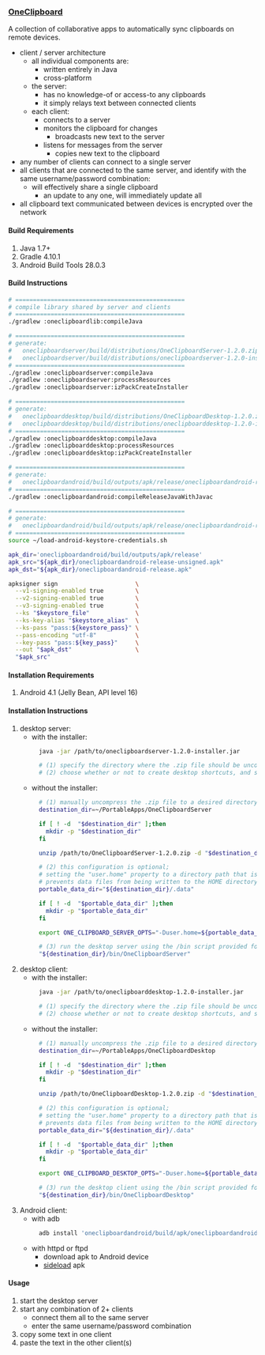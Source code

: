 ### [OneClipboard](https://github.com/warren-bank/fork-Java-OneClipboard)

A collection of collaborative apps to automatically sync clipboards on remote devices.

* client / server architecture
  - all individual components are:
    * written entirely in Java
    * cross-platform
  - the server:
    * has no knowledge-of or access-to any clipboards
    * it simply relays text between connected clients
  - each client:
    * connects to a server
    * monitors the clipboard for changes
      - broadcasts new text to the server
    * listens for messages from the server
      - copies new text to the clipboard
* any number of clients can connect to a single server
* all clients that are connected to the same server, and identify with the same username/password combination:
  - will effectively share a single clipboard
    * an update to any one, will immediately update all
* all clipboard text communicated between devices is encrypted over the network

#### Build Requirements

1. Java 1.7+
2. Gradle 4.10.1
3. Android Build Tools 28.0.3

#### Build Instructions

```bash
# ================================================
# compile library shared by server and clients
# ================================================
./gradlew :oneclipboardlib:compileJava

# ================================================
# generate:
#   oneclipboardserver/build/distributions/OneClipboardServer-1.2.0.zip
#   oneclipboardserver/build/distributions/oneclipboardserver-1.2.0-installer.jar
# ================================================
./gradlew :oneclipboardserver:compileJava
./gradlew :oneclipboardserver:processResources
./gradlew :oneclipboardserver:izPackCreateInstaller

# ================================================
# generate:
#   oneclipboarddesktop/build/distributions/OneClipboardDesktop-1.2.0.zip
#   oneclipboarddesktop/build/distributions/oneclipboarddesktop-1.2.0-installer.jar
# ================================================
./gradlew :oneclipboarddesktop:compileJava
./gradlew :oneclipboarddesktop:processResources
./gradlew :oneclipboarddesktop:izPackCreateInstaller

# ================================================
# generate:
#   oneclipboardandroid/build/outputs/apk/release/oneclipboardandroid-release-unsigned.apk
# ================================================
./gradlew :oneclipboardandroid:compileReleaseJavaWithJavac

# ================================================
# generate:
#   oneclipboardandroid/build/outputs/apk/release/oneclipboardandroid-release.apk
# ================================================
source ~/load-android-keystore-credentials.sh

apk_dir='oneclipboardandroid/build/outputs/apk/release'
apk_src="${apk_dir}/oneclipboardandroid-release-unsigned.apk"
apk_dst="${apk_dir}/oneclipboardandroid-release.apk"

apksigner sign                      \
  --v1-signing-enabled true         \
  --v2-signing-enabled true         \
  --v3-signing-enabled true         \
  --ks "$keystore_file"             \
  --ks-key-alias "$keystore_alias"  \
  --ks-pass "pass:${keystore_pass}" \
  --pass-encoding "utf-8"           \
  --key-pass "pass:${key_pass}"     \
  --out "$apk_dst"                  \
  "$apk_src"
```

#### Installation Requirements

1. Android 4.1 (Jelly Bean, API level 16)

#### Installation Instructions

1. desktop server:
   * with the installer:
     ```bash
       java -jar /path/to/oneclipboardserver-1.2.0-installer.jar

       # (1) specify the directory where the .zip file should be uncompressed
       # (2) choose whether or not to create desktop shortcuts, and such
     ```
   * without the installer:
     ```bash
       # (1) manually uncompress the .zip file to a desired directory
       destination_dir=~/PortableApps/OneClipboardServer

       if [ ! -d  "$destination_dir" ];then
         mkdir -p "$destination_dir"
       fi

       unzip /path/to/OneClipboardServer-1.2.0.zip -d "$destination_dir"

       # (2) this configuration is optional;
       # setting the "user.home" property to a directory path that is relative to the program
       # prevents data files from being written to the HOME directory for the current user.
       portable_data_dir="${destination_dir}/.data"

       if [ ! -d  "$portable_data_dir" ];then
         mkdir -p "$portable_data_dir"
       fi

       export ONE_CLIPBOARD_SERVER_OPTS="-Duser.home=${portable_data_dir}"

       # (3) run the desktop server using the /bin script provided for the shell (bash or Windows cmd)
       "${destination_dir}/bin/OneClipboardServer"
     ```
2. desktop client:
   * with the installer:
     ```bash
       java -jar /path/to/oneclipboarddesktop-1.2.0-installer.jar

       # (1) specify the directory where the .zip file should be uncompressed
       # (2) choose whether or not to create desktop shortcuts, and such
     ```
   * without the installer:
     ```bash
       # (1) manually uncompress the .zip file to a desired directory
       destination_dir=~/PortableApps/OneClipboardDesktop

       if [ ! -d  "$destination_dir" ];then
         mkdir -p "$destination_dir"
       fi

       unzip /path/to/OneClipboardDesktop-1.2.0.zip -d "$destination_dir"

       # (2) this configuration is optional;
       # setting the "user.home" property to a directory path that is relative to the program
       # prevents data files from being written to the HOME directory for the current user.
       portable_data_dir="${destination_dir}/.data"

       if [ ! -d  "$portable_data_dir" ];then
         mkdir -p "$portable_data_dir"
       fi

       export ONE_CLIPBOARD_DESKTOP_OPTS="-Duser.home=${portable_data_dir}"

       # (3) run the desktop client using the /bin script provided for the shell (bash or Windows cmd)
       "${destination_dir}/bin/OneClipboardDesktop"
     ```
3. Android client:
   * with adb
     ```bash
       adb install 'oneclipboardandroid/build/apk/oneclipboardandroid-release.apk'
     ```
   * with httpd or ftpd
     - download apk to Android device
     - [sideload](https://phandroid.com/2013/07/20/android-101-sideloading-apps/) apk

#### Usage

1. start the desktop server
2. start any combination of 2+ clients
   - connect them all to the same server
   - enter the same username/password combination
3. copy some text in one client
4. paste the text in the other client(s)
